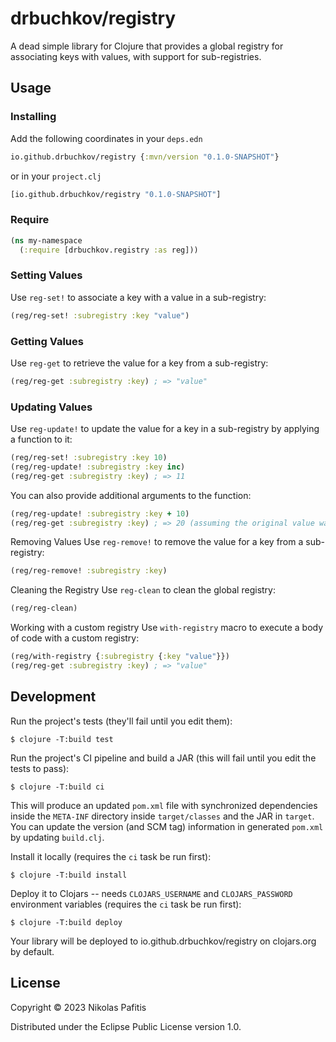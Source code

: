 # drbuchkov/registry

A dead simple library for Clojure that provides a global registry for associating keys with values, with support for
sub-registries.

## Usage

### Installing

Add the following coordinates in your `deps.edn`

```clojure
io.github.drbuchkov/registry {:mvn/version "0.1.0-SNAPSHOT"}
```

or in your `project.clj`

```clojure
[io.github.drbuchkov/registry "0.1.0-SNAPSHOT"]
```

### Require

```clojure
(ns my-namespace
  (:require [drbuchkov.registry :as reg]))
```

### Setting Values

Use `reg-set!` to associate a key with a value in a sub-registry:

```clojure
(reg/reg-set! :subregistry :key "value")
```

### Getting Values

Use `reg-get` to retrieve the value for a key from a sub-registry:

```clojure 
(reg/reg-get :subregistry :key) ; => "value"
```

### Updating Values

Use `reg-update!` to update the value for a key in a sub-registry by applying a function to it:

```clojure 
(reg/reg-set! :subregistry :key 10)
(reg/reg-update! :subregistry :key inc)
(reg/reg-get :subregistry :key) ; => 11
```

You can also provide additional arguments to the function:

```clojure 
(reg/reg-update! :subregistry :key + 10)
(reg/reg-get :subregistry :key) ; => 20 (assuming the original value was 10)
```

Removing Values
Use `reg-remove!` to remove the value for a key from a sub-registry:

```clojure 
(reg/reg-remove! :subregistry :key)
```

Cleaning the Registry
Use `reg-clean` to clean the global registry:

```clojure
(reg/reg-clean)
```

Working with a custom registry
Use `with-registry` macro to execute a body of code with a custom registry:

```clojure 
(reg/with-registry {:subregistry {:key "value"}})
(reg/reg-get :subregistry :key) ; => "value"
```

## Development

Run the project's tests (they'll fail until you edit them):

    $ clojure -T:build test

Run the project's CI pipeline and build a JAR (this will fail until you edit the tests to pass):

    $ clojure -T:build ci

This will produce an updated `pom.xml` file with synchronized dependencies inside the `META-INF`
directory inside `target/classes` and the JAR in `target`. You can update the version (and SCM tag)
information in generated `pom.xml` by updating `build.clj`.

Install it locally (requires the `ci` task be run first):

    $ clojure -T:build install

Deploy it to Clojars -- needs `CLOJARS_USERNAME` and `CLOJARS_PASSWORD` environment
variables (requires the `ci` task be run first):

    $ clojure -T:build deploy

Your library will be deployed to io.github.drbuchkov/registry on clojars.org by default.

## License

Copyright © 2023 Nikolas Pafitis

Distributed under the Eclipse Public License version 1.0.
